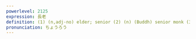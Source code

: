 ```yaml
---
powerlevel: 2125
expression: 長老
definition: (1) (n,adj-no) elder; senior (2) (n) (Buddh) senior monk (3) (n) dean; presbyter; patriarch
pronunciation: ちょうろう
---
```


